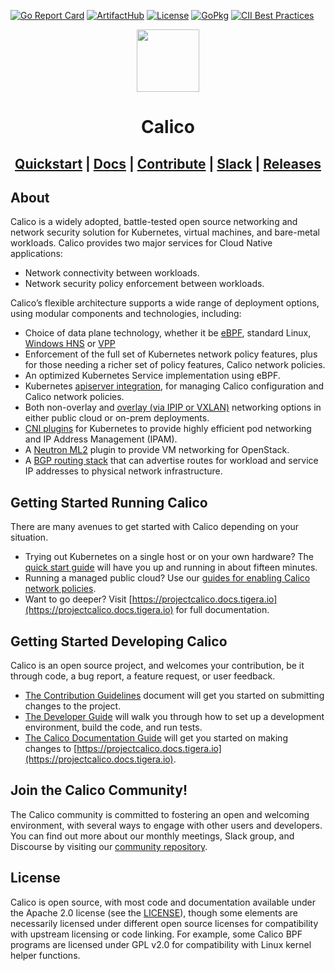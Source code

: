 [![Go Report Card](https://goreportcard.com/badge/github.com/projectcalico/calico)](https://goreportcard.com/report/github.com/projectcalico/calico)
[![ArtifactHub](https://img.shields.io/endpoint?url=https://artifacthub.io/badge/repository/tigera-operator)](https://artifacthub.io/packages/helm/projectcalico/tigera-operator)
[![License](https://img.shields.io/badge/license-Apache-blue.svg)](calico/LICENSE)
[![GoPkg](https://pkg.go.dev/badge/k8s.io/kubernetes.svg)](https://pkg.go.dev/github.com/projectcalico/api)
[![CII Best Practices](https://bestpractices.coreinfrastructure.org/projects/6064/badge)](https://bestpractices.coreinfrastructure.org/projects/6064)

<div align=center>
<img src="https://docs.tigera.io/img/calico/felix_icon.png" width="100" height="100"> 
<h1>Calico</h1>
<h2>
<a href="https://projectcalico.docs.tigera.io/getting-started/kubernetes/quickstart">Quickstart</a> | 
<a href="https://projectcalico.docs.tigera.io">Docs</a> | 
<a href="CONTRIBUTING_CODE.md">Contribute</a> | 
<a href="https://slack.projectcalico.org">Slack</a> |
<a href="https://github.com/projectcalico/calico/releases">Releases</a>
</h2>
</div>

## About

Calico is a widely adopted, battle-tested open source networking and network security solution for Kubernetes, virtual machines, and bare-metal workloads.
Calico provides two major services for Cloud Native applications:

- Network connectivity between workloads.
- Network security policy enforcement between workloads.

Calico’s flexible architecture supports a wide range of deployment options, using modular components and technologies, including:

- Choice of data plane technology, whether it be [eBPF](https://projectcalico.docs.tigera.io/maintenance/ebpf/use-cases-ebpf), standard Linux, [Windows HNS](https://docs.microsoft.com/en-us/virtualization/windowscontainers/container-networking/architecture) or [VPP](https://github.com/projectcalico/vpp-dataplane)
- Enforcement of the full set of Kubernetes network policy features, plus for those needing a richer set of policy features, Calico network policies.
- An optimized Kubernetes Service implementation using eBPF.
- Kubernetes [apiserver integration](./apiserver), for managing Calico configuration and Calico network policies.
- Both non-overlay and [overlay (via IPIP or VXLAN)](https://projectcalico.docs.tigera.io/networking/vxlan-ipip) networking options in either public cloud or on-prem deployments.
- [CNI plugins](./cni-plugin) for Kubernetes to provide highly efficient pod networking and IP Address Management (IPAM).
- A [Neutron ML2](./networking-calico) plugin to provide VM networking for OpenStack.
- A [BGP routing stack](https://projectcalico.docs.tigera.io/networking/bgp) that can advertise routes for workload and service IP addresses to physical network infrastructure.

## Getting Started Running Calico

There are many avenues to get started with Calico depending on your situation.

- Trying out Kubernetes on a single host or on your own hardware? The
  [quick start guide](https://projectcalico.docs.tigera.io/getting-started/kubernetes/quickstart) will have you up and running in
  about fifteen minutes.
- Running a managed public cloud? Use our
  [guides for enabling Calico network policies](https://projectcalico.docs.tigera.io/getting-started/kubernetes/managed-public-cloud/).
- Want to go deeper? Visit [https://projectcalico.docs.tigera.io](https://projectcalico.docs.tigera.io) for full documentation.

## Getting Started Developing Calico

Calico is an open source project, and welcomes your contribution, be it through code, a bug report, a feature request, or user
feedback.

- [The Contribution Guidelines](CONTRIBUTING_CODE.md) document will get you started on submitting changes to the project.
- [The Developer Guide](DEVELOPER_GUIDE.md) will walk you through how to set up a development environment, build the code, and run tests.
- [The Calico Documentation Guide](CONTRIBUTING_DOCS.md) will get you started on making changes to [https://projectcalico.docs.tigera.io](https://projectcalico.docs.tigera.io).

## Join the Calico Community!

The Calico community is committed to fostering an open and welcoming environment, with several ways to engage with other users
and developers. You can find out more about our monthly meetings, Slack group, and Discourse by visiting our
[community repository](https://github.com/projectcalico/community).

## License

Calico is open source, with most code and documentation available under the Apache 2.0 license (see the [LICENSE](calico/LICENSE)), though some elements are necessarily licensed under different open source licenses for compatibility with upstream licensing or code linking. For example, some Calico BPF programs are licensed under GPL v2.0 for compatibility with Linux kernel helper functions.

